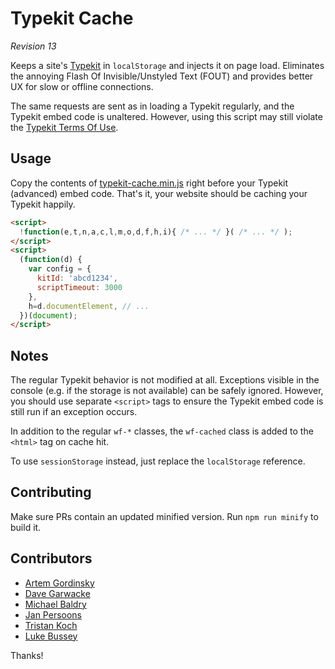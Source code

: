 # Typekit Cache

*Revision 13*

Keeps a site's [Typekit][tk] in `localStorage` and injects it on page load.
Eliminates the annoying Flash Of Invisible/Unstyled Text (FOUT) and provides
better UX for slow or offline connections.

The same requests are sent as in loading a Typekit regularly, and the Typekit embed code is unaltered.
However, using this script may still violate the [Typekit Terms Of Use][tou].


## Usage

Copy the contents of [typekit-cache.min.js][min] right before your Typekit (advanced) embed code.
That's it, your website should be caching your Typekit happily.

```html
<script>
  !function(e,t,n,a,c,l,m,o,d,f,h,i){ /* ... */ }( /* ... */ );
</script>
<script>
  (function(d) {
    var config = {
      kitId: 'abcd1234',
      scriptTimeout: 3000
    },
    h=d.documentElement, // ...
  })(document);
</script>
```


## Notes

The regular Typekit behavior is not modified at all.
Exceptions visible in the console (e.g. if the storage is not available) can be safely ignored.
However, you should use separate `<script>` tags to ensure the Typekit embed code is still run if an exception occurs.

In addition to the regular `wf-*` classes, the `wf-cached` class is added to the `<html>` tag on cache hit.

To use `sessionStorage` instead, just replace the `localStorage` reference.


## Contributing

Make sure PRs contain an updated minified version.
Run `npm run minify` to build it.


## Contributors

- [Artem Gordinsky](https://github.com/ArtemGordinsky)
- [Dave Garwacke](https://github.com/ifyoumakeit)
- [Michael Baldry](https://github.com/brightbits)
- [Jan Persoons](https://github.com/janpersoons)
- [Tristan Koch](https://github.com/trkoch)
- [Luke Bussey](https://github.com/lukebussey)

Thanks!


[tk]: https://typekit.com/
[tou]: http://www.adobe.com/products/eulas/tou_typekit/
[min]: https://raw.githubusercontent.com/morris/typekit-cache/master/typekit-cache.min.js
